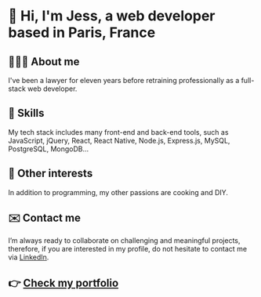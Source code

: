 # 👋 Hi, I'm Jess, a web developer based in Paris, France

## 👩🏽‍💻 About me
I've been a lawyer for eleven years before retraining professionally as a full-stack web developer.

## 🌱 Skills
My tech stack includes many front-end and back-end tools, such as JavaScript, jQuery, React, React Native, Node.js, Express.js, MySQL, PostgreSQL, MongoDB...

## 💞️ Other interests
In addition to programming, my other passions are cooking and DIY.

## ✉️ Contact me
I’m always ready to collaborate on challenging and meaningful projects, therefore, if you are interested in my profile, do not hesitate to contact me via [LinkedIn](https://www.linkedin.com/in/jessica-elessa/).

## 👉 [Check my portfolio](https://)
